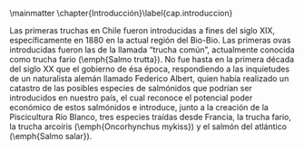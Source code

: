
\mainmatter
\chapter{Introducción}\label{cap.introduccion}

Las primeras truchas en Chile fueron introducidas a fines del siglo XIX, específicamente en 1880 en la actual región del Bio-Bio. Las primeras ovas introducidas fueron las de la llamada “trucha común”, actualmente conocida como trucha fario (\emph{Salmo trutta}). No fue hasta en la primera década del siglo XX que el gobierno de ésa época, respondiendo a las inquietudes de un naturalista alemán llamado Federico Albert, quien había realizado un catastro de las posibles especies de salmónidos que podrían ser introducidos en nuestro país, el cual reconoce el potencial poder económico de estos salmónidos e introduce, junto a la creación de la Piscicultura Río Blanco, tres especies traídas desde Francia, la trucha fario, la trucha arcoíris (\emph{Oncorhynchus mykiss}) y el salmón del atlántico (\emph{Salmo salar}).
